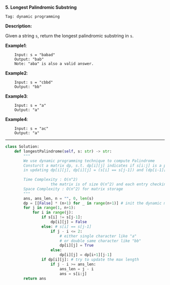 **5. Longest Palindromic Substring**

```Tag: dynamic programming```

**Description:**

Given a string ```s```, return the longest palindromic substring in ```s```.

**Example1**:

        Input: s = "babad"
        Output: "bab"
        Note: "aba" is also a valid answer.
        
**Example2**:

        Input: s = "cbbd"
        Output: "bb"
        
**Example3**:

        Input: s = "a"
        Output: "a"

**Example4**:

        Input: s = "ac"
        Output: "a"

-----------

```python
class Solution:
    def longestPalindrome(self, s: str) -> str:
        """
        We use dynamic programming technique to compute Palindrome
        Consturct a matrix dp, s.t. dp[i][j] indicates if s[i:j] is a palindrome
        in updating dp[i][j], dp[i][j] = (s[i] == s[j-1]) and (dp[i-1][j-1])
        
        Time Complexity : O(n^2) 
                    the matrix is of size O(n^2) and each entry checking step is O(1)
        Space Complexity : O(n^2) for matrix storage
        """
        ans, ans_len, n = "", 0, len(s)
        dp = [[False] * (n+1) for _ in range(n+1)] # init the dynamic matrix
        for j in range(1, n+1):
            for i in range(j):
                if s[i] != s[j-1]:
                    dp[i][j] = False
                else: # s[i] == s[j-1]
                    if j - i <= 2:
                        # either single character like "a"
                        # or double same character like "bb"
                        dp[i][j] = True
                    else:
                        dp[i][j] = dp[i+1][j-1]
                if dp[i][j]: # try to update the max length
                    if j - i >= ans_len:
                        ans_len = j - i
                        ans = s[i:j]
        return ans                        
```
